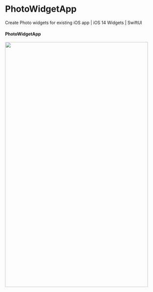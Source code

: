 # PhotoWidgetApp
Create Photo widgets for existing iOS app | iOS 14 Widgets | SwiftUI

#### PhotoWidgetApp
<img src="https://github.com/Arvindcs/PhotoWidgetApp/blob/main/screenshot.png" width="467" height="800"/>
